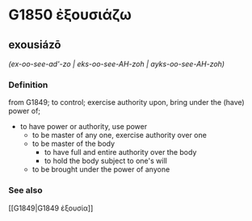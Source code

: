 # G1850 ἐξουσιάζω

## exousiázō

_(ex-oo-see-ad'-zo | eks-oo-see-AH-zoh | ayks-oo-see-AH-zoh)_

### Definition

from G1849; to control; exercise authority upon, bring under the (have) power of; 

- to have power or authority, use power
  - to be master of any one, exercise authority over one
  - to be master of the body
    - to have full and entire authority over the body
    - to hold the body subject to one's will
  - to be brought under the power of anyone

### See also

[[G1849|G1849 ἐξουσία]]
